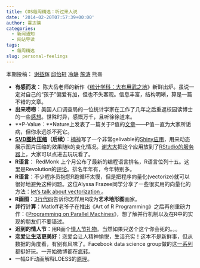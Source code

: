 ```yaml
---
title: COS每周精选：听过来人说
date: '2014-02-20T07:57:39+00:00'
author: 霍志骥
categories:
  - 新闻通知
  - 网站导读
tags:
  - 每周精选
slug: personal-feelings
---
```


本期投稿： [谢益辉](http://yihui.name/) [邱怡轩](http://yixuan.cos.name/cn/) [冷静](http://www.weibo.com/p/1005051756465937/home?from=page_100505&mod=TAB#place) [施涛](http://blog.cos.name/taoshi) 熊熹

  * **有感而发：** 陈大岳老师的新作《[统计学科：大有用武之地](http://epaper.gmw.cn/gmrb/html/2014-02/18/nw.D110000gmrb_20140218_1-13.htm?div=-1)》新鲜出炉。虽说一定对自己的“孩子”偏爱有加，但也不失客观。信息丰富，结构明晰，算是一篇不错的文章。
  * **出来唠唠**：美国人口调查局的一位统计学家在工作了几年之后重返校园读博士的一些[感想](http://civilstat.com/?p=1433)。世殊时异，感慨万千，且听徐徐道来。
  * **P-Value：**Nature上发表了一篇关于P值的[文章](http://www.nature.com/news/scientific-method-statistical-errors-1.14700)——P值一直为大家所诟病，但你永远杀不死它。
  * **[SVD图片压缩](/2014/02/svd-and-image-compression/)（后续）**：[楠神](https://github.com/road2stat)写了一个非常gelivable的[Shiny应用](https://github.com/road2stat/imgsvd)，用来动态展示图片压缩的效果随k的变化情况。[谢大大](http://yihui.name/)把这个应用放到了[RStudio的服务器](https://yihui.shinyapps.io/imgsvd/)上，大家可以点进去玩玩看了。
  * **R语言**： RedMonk 上个月公布了最新的编程语言排名，R语言位列十五。这里是Revolution的[评论](http://redmonk.com/sogrady/2014/01/22/language-rankings-1-14/)。排名年年有，今年特别多。
  * **R语言**：不少程序员抱怨R跑循环太慢，但是把程序向量化(vectorize)就可以很好地避免这种问题。这位Alyssa Frazee同学分享了一些很实用的向量化的方法：[let’s talk about vectorization ](http://alyssafrazee.com/vectorization.html)。
  * **R画图**：[3行代码](http://geotheory.co.uk/blog/2014/02/07/visualising-topography/)告诉你怎样用R成为**艺术地形图**画家。
  * **并行计算**：Matloff老爷子在推出《Art of R Programming》之后再创重磅力作：《[Programming on Parallel Machines](http://heather.cs.ucdavis.edu/~matloff/158/PLN/ParProcBook.pdf)》，想了解并行机制以及在R中的实现的朋友们不要错过。
  * **迟到的情人节**：用R画个[情人节礼物](http://stackoverflow.com/questions/8082429/plot-a-heart-in-r)。当然如果只送个这个你会死的。。。
  * **恋爱让生活更美好**：恋爱会让人精神愉悦，生活充实！这本不是新鲜事，但从数据的角度看，有别有风味了。Facebook data science group做的这[一系列](https://www.facebook.com/data/posts/10152217010993415)都挺好玩。一开始微博都在[疯转](http://www.weibo.com/2968634427/Ax8NUeZNR)。
  * 一幅GIF动画解释LOESS的[原理](http://simplystatistics.org/2014/02/13/loess-explained-in-a-gif/)。
